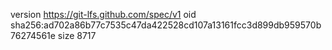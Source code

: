 version https://git-lfs.github.com/spec/v1
oid sha256:ad702a86b77c7535c47da422528cd107a13161fcc3d899db959570b76274561e
size 8717

